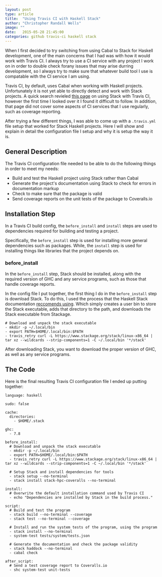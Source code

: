 ```yaml
---
layout: post
type: article
title:  "Using Travis CI with Haskell Stack"
author: "Christopher Randall Wells"
image: ""
date:   2015-05-28 21:45:00
categories: github travis-ci haskell stack
---
```

When I first decided to try switching from using Cabal to Stack for Haskell development, one of the main concerns that I had was with how it would work with Travis CI. I always try to use a CI service with any project I work on in order to double check forany issues that may arise durring development, so I always try to make sure that whatever build tool I use is compatable with the CI service I am using.

Travis CI, by default, uses Cabal when working with Haskell projects. Unfortunately it is not yet able to directly detect and work with Stack projects. A quick search revieled [this page](http://docs.haskellstack.org/en/stable/travis_ci/) on using Stack with Travis CI, however the first time I looked over it I found it difficult to follow. In addition, that page did not cover some aspects of CI services that I use regularly, such as coverage reporting.

After trying a few different things, I was able to come up with a `.travis.yml` file setup that worked for Stack Haskell projects. Here I will show and explain in detail the configuration file I setup and why it is setup the way it is.


## General Description
The Travis CI configuration file needed to be able to do the following things in order to meet my needs:

- Build and test the Haskell project using Stack rather than Cabal
- Generate the project's documentation using Stack to check for errors in documentation markup
- Check to make sure that the package is valid
- Send coverage reports on the unit tests of the package to Coveralls.io

## Installation Step
In a Travis CI build config, the `before_install` and `install` steps are used to dependencies required for building and testing a project.

Specifically, the `before_install` step is used for installing more general dependencies such as packages. While, the `install` step is used for installing things like libraries that the project depends on.

### before_install
In the `before_install` step, Stack should be installed, along with the required version of GHC and any service programs, such as those that handle coverage reports.

In the config file I put together, the first thing I do in the `before_install` step is download Stack. To do this, I used the process that the Haskell Stack documentation [reccomends using](http://docs.haskellstack.org/en/stable/travis_ci/#installing-stack). Which simply creates a user bin to store the Stack executable, adds that directory to the path, and downloads the Stack executable from Stackage.

```
# Download and unpack the stack executable
- mkdir -p ~/.local/bin
- export PATH=$HOME/.local/bin:$PATH
- travis_retry curl -L https://www.stackage.org/stack/linux-x86_64 | tar xz --wildcards --strip-components=1 -C ~/.local/bin '*/stack'
```

After downloading Stack, you want to download the proper version of GHC, as well as any service programs.

## The Code
Here is the final resulting Travis CI configuration file I ended up putting together:

```
language: haskell

sudo: false

cache:
  directories:
    - $HOME/.stack

ghc:
  - 7.8

before_install:
  # Download and unpack the stack executable
  - mkdir -p ~/.local/bin
  - export PATH=$HOME/.local/bin:$PATH
  - travis_retry curl -L https://www.stackage.org/stack/linux-x86_64 | tar xz --wildcards --strip-components=1 -C ~/.local/bin '*/stack'

  # Setup Stack and install dependencies for tools
  - stack setup --no-terminal
  - stack install stack-hpc-coveralls --no-terminal

install:
  # Overwrite the default installation command used by Travis CI
  - echo "Dependencies are installed by Stack in the build process."

script:
  # Build and test the program
  - stack build --no-terminal --coverage
  - stack test --no-terminal --coverage

  # Install and run the system tests of the program, using the program
  - stack install --no-terminal
  - system-test tests/system/tests.json

  # Generate the documentation and check the package validity
  - stack haddock --no-terminal
  - cabal check

after_script:
  # Send a test coverage report to Coveralls.io
  - shc system-test unit-tests
```
